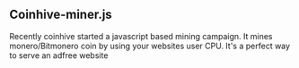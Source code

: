 ## Coinhive-miner.js 

Recently coinhive started a javascript based mining campaign. It mines monero/Bitmonero coin by using your websites user CPU.  It's a perfect way to serve an adfree website 
